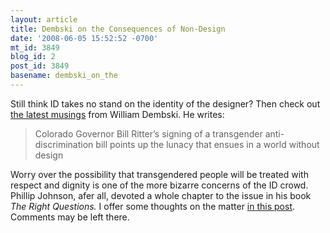 ```yaml
---
layout: article
title: Dembski on the Consequences of Non-Design
date: '2008-06-05 15:52:52 -0700'
mt_id: 3849
blog_id: 2
post_id: 3849
basename: dembski_on_the
---
```

Still think ID takes no stand on the identity of the designer?  Then check out <a href="http://www.uncommondescent.com/culture/in-an-undesigned-world/">the latest musings</a> from William Dembski.  He writes:

<blockquote>
Colorado Governor Bill Ritter’s signing of a transgender anti-discrimination bill points up the lunacy that ensues in a world without design
</blockquote>

Worry over the possibility that transgendered people will be treated with respect and dignity is one of the more bizarre concerns of the ID crowd.  Phillip Johnson, afer all, devoted a whole chapter to the issue in his book <i>The Right Questions.</i>  I offer some thoughts on the matter <a href="http://scienceblogs.com/evolutionblog/2008/06/dembski_on_the_consequences_of.php">in this post</a>.  Comments may be left there.
